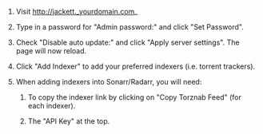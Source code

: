 1. Visit http://jackett._yourdomain.com_

1. Type in a password for "Admin password:" and click "Set Password".

1. Check "Disable auto update:" and click "Apply server settings". The page will now reload.  

1. Click "Add Indexer" to add your preferred indexers (i.e. torrent trackers). 

1. When adding indexers into Sonarr/Radarr, you will need: 

    1. To copy the indexer link by clicking on "Copy Torznab Feed" (for each indexer).

    1. The "API Key" at the top. 

